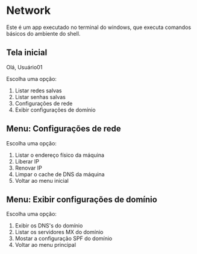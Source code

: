 # Network

<span>Este é um app executado no terminal do windows, que executa comandos básicos do ambiente do shell.</span>

## Tela inicial

Olá, Usuário01

Escolha uma opção:
1) Listar redes salvas
2) Listar senhas salvas
3) Configurações de rede
4) Exibir configurações de domínio

## Menu: Configurações de rede

Escolha uma opção:
1) Listar o endereço físico da máquina
2) Liberar IP
3) Renovar IP
4) Limpar o cache de DNS da máquina
5) Voltar ao menu inicial

## Menu: Exibir configurações de domínio

Escolha uma opção:
1) Exibir os DNS's do domínio
2) Listar os servidores MX do domínio
3) Mostar a configuração SPF do domínio
4) Voltar ao menu principal
